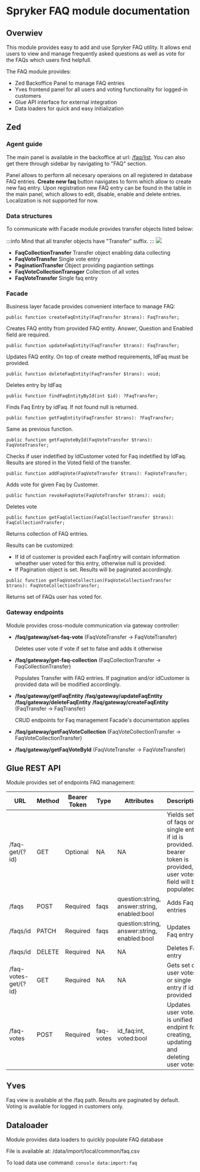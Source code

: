# Spryker FAQ module documentation

## Overwiev

This module provides easy to add and use Spryker FAQ utility.
It allows end users to view and manage frequently asked questions as well as
vote for the FAQs which users find helpfull.

The FAQ module provides:
- Zed Backoffice Panel to manage FAQ entries
- Yves frontend panel for all users and voting functionality for logged-in customers
- Glue API interface for external integration
- Data loaders for quick and easy initialization

## Zed


### Agent guide

The main panel is available in the backoffice at url: [/faq/list](http://backoffice.de.spryker.local/faq/list).
You can also get there through sidebar by navigating to "FAQ" section.

Panel allows to perform all necesary operaions on all registered in database FAQ entries.
**Create new faq** button navigates to form which allow to create new faq entry.
Upon registration new FAQ entry can be found in the table in the main panel, which allows to edit, disable, enable and delete entries. Localization is not supported for now.


### Data structures

To communicate with Facade module provides transfer objects listed below:

:::info
Mind that all transfer objects have "Transfer" suffix.
:::
![](https://i.imgur.com/HuEwt1C.png)

- **FaqCollectionTransfer**
  Transfer object enabling data collecting
- **FaqVoteTransfer**
  Single vote entry
- **PaginationTransfer**
  Object providing pagiantion settings
- **FaqVoteCollectionTransger**
  Collection of all votes
- **FaqVoteTransfer**
  Single faq entry

### Facade

Business layer facade provides convenient interface to manage FAQ:


```cpp=
public function createFaqEntity(FaqTransfer $trans): FaqTransfer;
```
Creates FAQ entity from provided FAQ entity. Answer, Question and Enabled field are required.



```cpp=
public function updateFaqEntity(FaqTransfer $trans): FaqTransfer;
```
Updates FAQ entity. On top of create method requirements, IdFaq must be provided.

```cpp=
public function deleteFaqEntity(FaqTransfer $trans): void;
```
Deletes entry by IdFaq

```cpp=
public function findFaqEntityById(int $id): ?FaqTransfer;
```
Finds Faq Entry by idFaq. If not found null is returned.


```cpp=
public function getFaqEntity(FaqTransfer $trans): ?FaqTransfer;
```
Same as previous function.


```cpp=
public function getFaqVoteById(FaqVoteTransfer $trans): FaqVoteTransfer;
```
Checks if user indetified by IdCustomer voted for Faq indetified by IdFaq. Results are stored in the Voted field of the transfer.

```cpp=
public function addFaqVote(FaqVoteTransfer $trans): FaqVoteTransfer;
```
Adds vote for given Faq by Customer.

```cpp=
public function revokeFaqVote(FaqVoteTransfer $trans): void;
```
Deletes vote


```cpp=
public function getFaqCollection(FaqCollectionTransfer $trans): FaqCollectionTransfer;
```
Returns collection of FAQ entries.

Results can be customized:
- If Id of customer is provided each FaqEntry will contain information wheather user voted for this entry, otherwise null is provided.
- If Pagination object is set. Results will be paginated accordingly.



```cpp=
public function getFaqVoteCollection(FaqVoteCollectionTransfer $trans): FaqVoteCollectionTransfer;
```
Returns set of FAQs user has voted for.

### Gateway endpoints

Module provides cross-module communication via gateway controller:

- **/faq/gateway/set-faq-vote**
  (FaqVoteTransfer -> FaqVoteTransfer)

  Deletes user vote if vote if set to false and adds it otherwise

- **/faq/gateway/get-faq-collection**
  (FaqCollectionTransfer -> FaqCollectionTransfer)

  Populates Transfer with FAQ entries. If pagination and/or idCustomer is provided data will be modified accordingly.

- **/faq/gateway/getFaqEntity**
  **/faq/gateway/updateFaqEntity**
  **/faq/gateway/deleteFaqEntity**
  **/faq/gateway/createFaqEntity**
  (FaqTransfer -> FaqTransfer)

  CRUD endpoints for Faq management
  Facade's documentation applies


- **/faq/gateway/getFaqVoteCollection**
  (FaqVoteCollectionTransfer -> FaqVoteCollectionTransfer)

- **/faq/gateway/getFaqVoteById**
  (FaqVoteTransfer -> FaqVoteTransfer)


## Glue REST API

Module provides set of endpoints FAQ management:

| URL                  | Method | Bearer Token | Type      | Attributes                                   | Description                                                                                                             |
| -------------------- | ------ | ------------ |-----------|----------------------------------------------| ----------------------------------------------------------------------------------------------------------------------- |
| /faq-get/{?id}       | GET    | Optional     | NA        | NA                                           | Yields set of faqs or a single entry if id is provided. If bearer token is provided, user votes field will be populated |
| /faqs                | POST   | Required     | faqs      | question:string, answer:string, enabled:bool | Adds Faq entries                                                                                                        |
| /faqs/id             | PATCH  | Required     | faqs      | question:string, answer:string, enabled:bool | Updates Faq entry                                                                                                       |
| /faqs/id             | DELETE | Required     | NA        | NA                                           | Deletes Faq entry                                                                                                       |
| /faq-votes-get/{?id} | GET    | Required     | NA        | NA                                           | Gets set of user votes or single entry if id is provided                                                                |
| /faq-votes           | POST   | Required     | faq-votes | id_faq:int, voted:bool                       | Updates user vote. It is unified endpint for creating, updating and deleting user votes                                 |


## Yves

Faq view is available at the /faq path. Results are paginated by default.
Voting is available for logged in customers only.


## Dataloader

Module provides data loaders to quickly populate FAQ database

File is available at:
/data/import/local/common/faq.csv

To load data use command:
```console data:import:faq```









